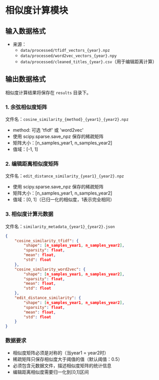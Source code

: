 # 相似度计算模块

## 输入数据格式
- 来源：
  - `data/processed/tfidf_vectors_{year}.npz`
  - `data/processed/word2vec_vectors_{year}.npy`
  - `data/processed/cleaned_titles_{year}.csv`（用于编辑距离计算）

## 输出数据格式

相似度计算结果将保存在 `results` 目录下。

### 1. 余弦相似度矩阵
文件名：`cosine_similarity_{method}_{year1}_{year2}.npz`
- method: 可选 'tfidf' 或 'word2vec'
- 使用 scipy.sparse.save_npz 保存的稀疏矩阵
- 矩阵大小：[n_samples_year1, n_samples_year2]
- 值域：[-1, 1]

### 2. 编辑距离相似度矩阵
文件名：`edit_distance_similarity_{year1}_{year2}.npz`
- 使用 scipy.sparse.save_npz 保存的稀疏矩阵
- 矩阵大小：[n_samples_year1, n_samples_year2]
- 值域：[0, 1]（已归一化的相似度，1表示完全相同）

### 3. 相似度计算元数据
文件名：`similarity_metadata_{year1}_{year2}.json`

```json
{
    "cosine_similarity_tfidf": {
        "shape": [n_samples_year1, n_samples_year2],
        "sparsity": float,
        "mean": float,
        "std": float
    },
    "cosine_similarity_word2vec": {
        "shape": [n_samples_year1, n_samples_year2],
        "sparsity": float,
        "mean": float,
        "std": float
    },
    "edit_distance_similarity": {
        "shape": [n_samples_year1, n_samples_year2],
        "sparsity": float,
        "mean": float,
        "std": float
    }
}
```

### 数据要求
- 相似度矩阵必须是对称的（当year1 = year2时）
- 稀疏矩阵只保存相似度大于阈值的值（默认阈值：0.5）
- 必须包含元数据文件，描述相似度矩阵的统计信息
- 编辑距离相似度需要归一化到[0,1]区间
